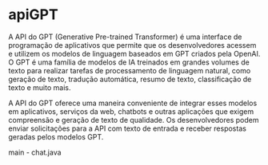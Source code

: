 # apiGPT
A API do GPT (Generative Pre-trained Transformer) é uma interface de programação de aplicativos que permite que os desenvolvedores acessem e utilizem os modelos de linguagem baseados em GPT criados pela OpenAI. O GPT é uma família de modelos de IA treinados em grandes volumes de texto para realizar tarefas de processamento de linguagem natural, como geração de texto, tradução automática, resumo de texto, classificação de texto e muito mais.

A API do GPT oferece uma maneira conveniente de integrar esses modelos em aplicativos, serviços da web, chatbots e outras aplicações que exigem compreensão e geração de texto de qualidade. Os desenvolvedores podem enviar solicitações para a API com texto de entrada e receber respostas geradas pelos modelos GPT.

main - chat.java 
